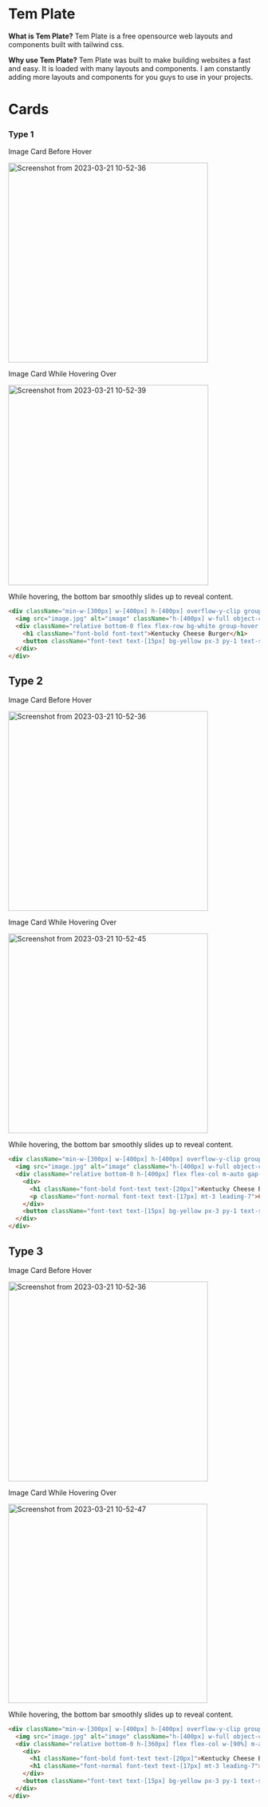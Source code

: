 # Tem Plate

**What is Tem Plate?** Tem Plate is a free opensource web layouts and components built with tailwind css.

**Why use Tem Plate?** Tem Plate was built to make building websites a fast and easy. It is loaded with many layouts and components. I am constantly adding more layouts and components for you guys to use in your projects.

# Cards

### Type 1

Image Card Before Hover

<img width="400" alt="Screenshot from 2023-03-21 10-52-36" src="https://user-images.githubusercontent.com/73581388/226563887-2863556f-e3eb-48ef-a492-d95038fd48c8.png">

Image Card While Hovering Over

<img width="401" alt="Screenshot from 2023-03-21 10-52-39" src="https://user-images.githubusercontent.com/73581388/226563877-676ad6f2-2cfe-450f-a445-4309164d7610.png">

While hovering, the bottom bar smoothly slides up to reveal content.
```html
<div className="min-w-[300px] w-[400px] h-[400px] overflow-y-clip group bg-white">
  <img src="image.jpg" alt="image" className="h-[400px] w-full object-cover relative bottom-0 group-hover:bottom-[64px] duration-500" />
  <div className="relative bottom-0 flex flex-row bg-white group-hover:bottom-[80px] duration-300 py-5 px-5 justify-between items-center border-y-4 border-yellow border-b-gray-100">
    <h1 className="font-bold font-text">Kentucky Cheese Burger</h1>
    <button className="font-text text-[15px] bg-yellow px-3 py-1 text-second font-semibold hover:opacity-90 duration-100">Order $10</button>
  </div>
</div>
```

## Type 2

Image Card Before Hover

<img width="400" alt="Screenshot from 2023-03-21 10-52-36" src="https://user-images.githubusercontent.com/73581388/226563887-2863556f-e3eb-48ef-a492-d95038fd48c8.png">

Image Card While Hovering Over

<img width="400" alt="Screenshot from 2023-03-21 10-52-45" src="https://user-images.githubusercontent.com/73581388/226565150-0fda7c92-9427-49fa-8124-f3fbc185de5c.png">

While hovering, the bottom bar smoothly slides up to reveal content.
```html
<div className="min-w-[300px] w-[400px] h-[400px] overflow-y-clip group bg-white">
  <img src="image.jpg" alt="image" className="h-[400px] w-full object-cover relative bottom-0 group-hover:bottom-[0px] duration-500" />
  <div className="relative bottom-0 h-[400px] flex flex-col m-auto gap-5 bg-white group-hover:bottom-[400px] duration-300 py-5 px-5">
    <div>
      <h1 className="font-bold font-text text-[20px]">Kentucky Cheese Burger</h1>
      <p className="font-normal font-text text-[17px] mt-3 leading-7">Consequat officia adipisicing irure est sit laborum reprehenderit sunt anim id. Proident nulla enim et aute est proident ipsum anim eiusmod irure. Officia quis ea culpa quis ad velit amet aliqua proident.</p>
    </div>
    <button className="font-text text-[15px] bg-yellow px-3 py-1 text-second font-semibold hover:opacity-90 duration-100 h-fit w-fit">Order $10</button>
  </div>
</div>
```

## Type 3

Image Card Before Hover

<img width="400" alt="Screenshot from 2023-03-21 10-52-36" src="https://user-images.githubusercontent.com/73581388/226563887-2863556f-e3eb-48ef-a492-d95038fd48c8.png">

Image Card While Hovering Over

<img width="399" alt="Screenshot from 2023-03-21 10-52-47" src="https://user-images.githubusercontent.com/73581388/226565609-bdd71c4f-f0ec-43e1-8a1c-95c727ad926a.png">

While hovering, the bottom bar smoothly slides up to reveal content.
```html
<div className="min-w-[300px] w-[400px] h-[400px] overflow-y-clip group bg-white">
  <img src="image.jpg" alt="image" className="h-[400px] w-full object-cover relative bottom-0 group-hover:bottom-[0px] duration-500" />
  <div className="relative bottom-0 h-[360px] flex flex-col w-[90%] m-auto gap-5 bg-white group-hover:bottom-[380px] duration-300 py-5 px-5">
    <div>
      <h1 className="font-bold font-text text-[20px]">Kentucky Cheese Burger</h1>
      <h1 className="font-normal font-text text-[17px] mt-3 leading-7">Consequat officia adipisicing irure est sit laborum reprehenderit sunt anim id. Proident nulla enim et aute est proident ipsum anim eiusmod irure. Officia quis ea culpa quis ad velit amet aliqua proident.</h1>
    </div>
    <button className="font-text text-[15px] bg-yellow px-3 py-1 text-second font-semibold hover:opacity-90 duration-100 h-fit w-fit">Order $10</button>
  </div>
</div>
```
